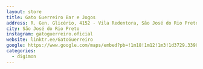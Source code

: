 ```yaml
---
layout: store
title: Gato Guerreiro Bar e Jogos
address: R. Gen. Glicério, 4152 - Vila Redentora, São José do Rio Preto - SP, 15015-400
city: São José do Rio Preto
instagram: gatoguerreiro.oficial
website: linktr.ee/GatoGuerreiro
google: https://www.google.com/maps/embed?pb=!1m18!1m12!1m3!1d3729.3390940512686!2d-49.39187932497456!3d-20.818009180779057!2m3!1f0!2f0!3f0!3m2!1i1024!2i768!4f13.1!3m3!1m2!1s0x94bdadd943218a07%3A0x711aaae1511e90a7!2sGato%20Guerreiro%20Bar%20e%20Jogos!5e0!3m2!1spt-BR!2sbr!4v1758738898521!5m2!1spt-BR!2sbr
categories:
  - digimon
---
```

